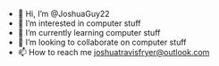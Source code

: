 - 👋 Hi, I’m @JoshuaGuy22
- 👀 I’m interested in computer stuff
- 🌱 I’m currently learning computer stuff
- 💞️ I’m looking to collaborate on computer stuff
- 📫 How to reach me joshuatravisfryer@outlook.com

